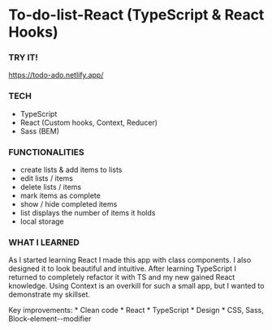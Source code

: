 # To-do-list-React (TypeScript & React Hooks)

### TRY IT!
https://todo-ado.netlify.app/

### TECH
* TypeScript 
* React (Custom hooks, Context, Reducer) 
* Sass (BEM)

### FUNCTIONALITIES
* create lists & add items to lists
* edit lists / items
* delete lists / items
* mark items as complete
* show / hide completed items
* list displays the number of items it holds
* local storage

### WHAT I LEARNED
As I started learning React I made this app with class components. I also designed it to look beautiful and intuitive. After learning TypeScript I returned to completely refactor it with TS and my new gained React knowledge. Using Context is an overkill for such a small app, but I wanted to demonstrate my skillset.

Key improvements: * Clean code * React * TypeScript * Design * CSS, Sass, Block-element--modifier